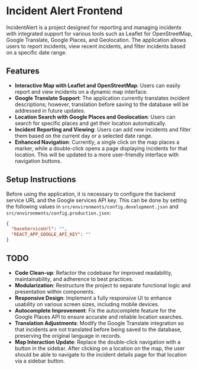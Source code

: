 # Incident Alert Frontend

IncidentAlert is a project designed for reporting and managing incidents with integrated support for various tools such as Leaflet for OpenStreetMap, Google Translate, Google Places, and Geolocation. The application allows users to report incidents, view recent incidents, and filter incidents based on a specific date range.

## Features

- **Interactive Map with Leaflet and OpenStreetMap**: Users can easily report and view incidents on a dynamic map interface.
- **Google Translate Support**: The application currently translates incident descriptions; however, translation before saving to the database will be addressed in future updates.
- **Location Search with Google Places and Geolocation**: Users can search for specific places and get their location automatically.
- **Incident Reporting and Viewing**: Users can add new incidents and filter them based on the current day or a selected date range.
- **Enhanced Navigation**: Currently, a single click on the map places a marker, while a double-click opens a page displaying incidents for that location. This will be updated to a more user-friendly interface with navigation buttons.

## Setup Instructions

Before using the application, it is necessary to configure the backend service URL and the Google services API key. This can be done by setting the following values in `src/environments/config.development.json` and `src/environments/config.production.json`:

```json
{
  "baseServiceUrl": "",
  "REACT_APP_GOOGLE_API_KEY": ""
}
```

## TODO

- **Code Clean-up**: Refactor the codebase for improved readability, maintainability, and adherence to best practices.
- **Modularization**: Restructure the project to separate functional logic and presentation within components.
- **Responsive Design**: Implement a fully responsive UI to enhance usability on various screen sizes, including mobile devices.
- **Autocomplete Improvement**: Fix the autocomplete feature for the Google Places API to ensure accurate and reliable location searches.
- **Translation Adjustments**: Modify the Google Translate integration so that incidents are not translated before being saved to the database, preserving the original language in records.
- **Map Interaction Update**: Replace the double-click navigation with a button in the sidebar. After clicking on a location on the map, the user should be able to navigate to the incident details page for that location via a sidebar button.

